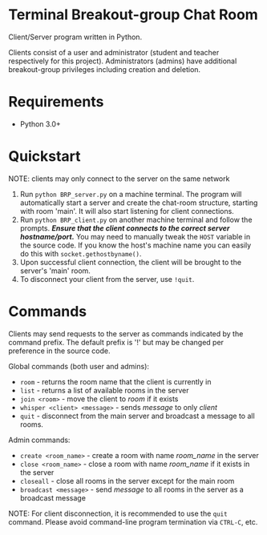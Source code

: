 # Terminal Breakout-group Chat Room
Client/Server program written in Python.

Clients consist of a user and administrator (student and teacher respectively for this project). Administrators (admins) have additional breakout-group privileges including creation and deletion.

# Requirements
- Python 3.0+

# Quickstart
NOTE: clients may only connect to the server on the same network

1. Run `python BRP_server.py` on a machine terminal. The program will automatically start a server and create the chat-room structure, starting with room 'main'. It will also start listening for client connections.
2. Run `python BRP_client.py` on another machine terminal and follow the prompts.
   ***Ensure that the client connects to the correct server hostname/port.*** You may need to manually tweak the `HOST` variable in the source code. If you know the host's machine name you can easily do this with `socket.gethostbyname()`.
3. Upon successful client connection, the client will be brought to the server's 'main' room.
4. To disconnect your client from the server, use `!quit`. 

# Commands
Clients may send requests to the server as commands indicated by the command prefix. The default prefix is '!' but may be changed per preference in the source code. 

Global commands (both user and admins):
- `room` - returns the room name that the client is currently in
- `list` - returns a list of available rooms in the server
- `join <room>` - move the client to *room* if it exists
- `whisper <client> <message>` - sends *message* to only *client*
- `quit` - disconnect from the main server and broadcast a message to all rooms.

Admin commands:
- `create <room_name>` - create a room with name _room_name_ in the server
- `close <room_name>` - close a room with name _room_name_ if it exists in the server
- `closeall` - close all rooms in the server except for the main room
- `broadcast <message>` - send _message_ to all rooms in the server as a broadcast message

NOTE: For client disconnection, it is recommended to use the `quit` command. Please avoid command-line program termination via `CTRL-C`, etc.  
